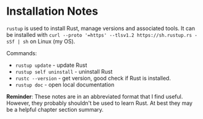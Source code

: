 # Installation Notes
`rustup` is used to install Rust, manage versions and associated tools. It can be installed with `curl --proto '=https' --tlsv1.2 https://sh.rustup.rs -sSf | sh` on Linux (my OS).

Commands:
* `rustup update` - update Rust
* `rustup self uninstall` - uninstall Rust
* `rustc --version` - get version, good check if Rust is installed.
* `rustup doc` - open local documentation

**Reminder**: These notes are in an abbreviated format that I find useful. However, they probably shouldn't be used to learn Rust. At best they may be a helpful chapter section summary.